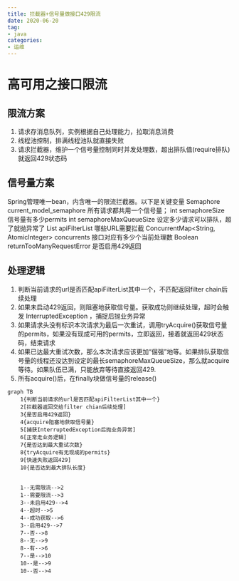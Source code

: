 ```yaml
---
title: 拦截器+信号量做接口429限流
date: 2020-06-20
tag: 
- java
categories:
- 运维
---
```


# 高可用之接口限流
## 限流方案
1. 请求存消息队列，实例根据自己处理能力，拉取消息消费
2. 线程池控制，排满线程池队就直接失败
3. 请求拦截器，维护一个信号量控制同时并发处理数，超出排队值(require排队)就返回429状态码

## 信号量方案
Spring管理唯一bean，内含唯一的限流拦截器。以下是关键变量
Semaphore current_model_semaphore 所有请求都共用一个信号量；
int semaphoreSize 信号量有多少permits
int semaphoreMaxQueueSize 设定多少请求可以排队，超了就抛异常了
List<String> apiFilterList 哪些URL需要拦截
ConcurrentMap<String, AtomicInteger> concurrents 接口对应有多少个当前处理数
Boolean returnTooManyRequestError 是否启用429返回

## 处理逻辑
1. 判断当前请求的url是否匹配apiFilterList其中一个，不匹配返回filter chain后续处理
2. 如果未启动429返回，则阻塞地获取信号量。获取成功则继续处理，超时会触发 InterruptedException ，捕捉后抛业务异常
3. 如果请求头没有标识本次请求为最后一次重试，调用tryAcquire()获取信号量的permits，如果没有现成可用的permits，立即返回，接着就返回429状态码，结束请求
4. 如果已达最大重试次数，那么本次请求应该更加“倔强”地等。如果排队获取信号量的线程还没达到设定的最长semaphoreMaxQueueSize，那么就acquire等待。如果队伍已满，只能放弃等待直接返回429.
5. 所有acquire()后，在finally块做信号量的release()

```mermaid
graph TB
	1{判断当前请求的url是否匹配apiFilterList其中一个}
	2[拦截器返回交给filter chian后续处理]
	3{是否启用429返回}
	4{acquire阻塞地获取信号量}
	5[捕获InterruptedException后抛业务异常]
	6[正常走业务逻辑]
	7{是否达到最大重试次数}
	8{tryAcquire有无现成的permits}
	9[快速失败返回429]
	10{是否达到最大排队长度}


	1--无需限流-->2
	1--需要限流-->3
	3--未启用429-->4
	4--超时-->5
	4--成功获取-->6
	3--启用429-->7
	7--否-->8
	8--无-->9
	8--有-->6
	7--是-->10
	10--是-->9
	10--否-->4
```